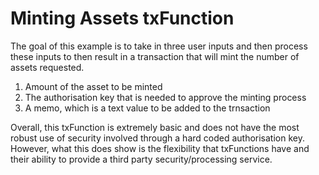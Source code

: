 # Minting Assets txFunction

The goal of this example is to take in three user inputs and then process these inputs to then result in a transaction that will mint the number of assets requested.

1. Amount of the asset to be minted
2. The authorisation key that is needed to approve the minting process
3. A memo, which is a text value to be added to the trnsaction

Overall, this txFunction is extremely basic and does not have the most robust use of security involved through a hard coded authorisation key. However, what this does show is the flexibility that txFunctions have and their ability to provide a third party security/processing service.   
